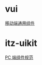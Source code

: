 # vui

[移动端通用组件](https://itouzigithub.github.io/pages/vui)

# itz-uikit

[PC 端组件规范](https://itouzigithub.github.io/pages/uikit/)